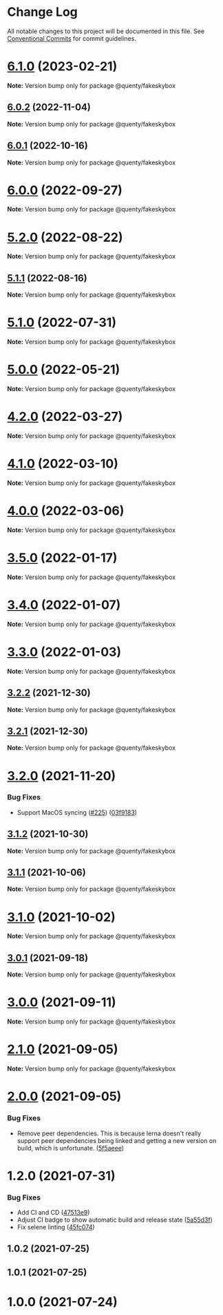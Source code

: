 # Change Log

All notable changes to this project will be documented in this file.
See [Conventional Commits](https://conventionalcommits.org) for commit guidelines.

# [6.1.0](https://github.com/Quenty/NevermoreEngine/compare/@quenty/fakeskybox@6.0.2...@quenty/fakeskybox@6.1.0) (2023-02-21)

**Note:** Version bump only for package @quenty/fakeskybox





## [6.0.2](https://github.com/Quenty/NevermoreEngine/compare/@quenty/fakeskybox@6.0.1...@quenty/fakeskybox@6.0.2) (2022-11-04)

**Note:** Version bump only for package @quenty/fakeskybox





## [6.0.1](https://github.com/Quenty/NevermoreEngine/compare/@quenty/fakeskybox@6.0.0...@quenty/fakeskybox@6.0.1) (2022-10-16)

**Note:** Version bump only for package @quenty/fakeskybox





# [6.0.0](https://github.com/Quenty/NevermoreEngine/compare/@quenty/fakeskybox@5.2.0...@quenty/fakeskybox@6.0.0) (2022-09-27)

**Note:** Version bump only for package @quenty/fakeskybox





# [5.2.0](https://github.com/Quenty/NevermoreEngine/compare/@quenty/fakeskybox@5.1.1...@quenty/fakeskybox@5.2.0) (2022-08-22)

**Note:** Version bump only for package @quenty/fakeskybox





## [5.1.1](https://github.com/Quenty/NevermoreEngine/compare/@quenty/fakeskybox@5.1.0...@quenty/fakeskybox@5.1.1) (2022-08-16)

**Note:** Version bump only for package @quenty/fakeskybox





# [5.1.0](https://github.com/Quenty/NevermoreEngine/compare/@quenty/fakeskybox@5.0.0...@quenty/fakeskybox@5.1.0) (2022-07-31)

**Note:** Version bump only for package @quenty/fakeskybox





# [5.0.0](https://github.com/Quenty/NevermoreEngine/compare/@quenty/fakeskybox@4.2.0...@quenty/fakeskybox@5.0.0) (2022-05-21)

**Note:** Version bump only for package @quenty/fakeskybox





# [4.2.0](https://github.com/Quenty/NevermoreEngine/compare/@quenty/fakeskybox@4.1.0...@quenty/fakeskybox@4.2.0) (2022-03-27)

**Note:** Version bump only for package @quenty/fakeskybox





# [4.1.0](https://github.com/Quenty/NevermoreEngine/compare/@quenty/fakeskybox@4.0.0...@quenty/fakeskybox@4.1.0) (2022-03-10)

**Note:** Version bump only for package @quenty/fakeskybox





# [4.0.0](https://github.com/Quenty/NevermoreEngine/compare/@quenty/fakeskybox@3.5.0...@quenty/fakeskybox@4.0.0) (2022-03-06)

**Note:** Version bump only for package @quenty/fakeskybox





# [3.5.0](https://github.com/Quenty/NevermoreEngine/compare/@quenty/fakeskybox@3.4.0...@quenty/fakeskybox@3.5.0) (2022-01-17)

**Note:** Version bump only for package @quenty/fakeskybox





# [3.4.0](https://github.com/Quenty/NevermoreEngine/compare/@quenty/fakeskybox@3.3.0...@quenty/fakeskybox@3.4.0) (2022-01-07)

**Note:** Version bump only for package @quenty/fakeskybox





# [3.3.0](https://github.com/Quenty/NevermoreEngine/compare/@quenty/fakeskybox@3.2.2...@quenty/fakeskybox@3.3.0) (2022-01-03)

**Note:** Version bump only for package @quenty/fakeskybox





## [3.2.2](https://github.com/Quenty/NevermoreEngine/compare/@quenty/fakeskybox@3.2.1...@quenty/fakeskybox@3.2.2) (2021-12-30)

**Note:** Version bump only for package @quenty/fakeskybox





## [3.2.1](https://github.com/Quenty/NevermoreEngine/compare/@quenty/fakeskybox@3.2.0...@quenty/fakeskybox@3.2.1) (2021-12-30)

**Note:** Version bump only for package @quenty/fakeskybox





# [3.2.0](https://github.com/Quenty/NevermoreEngine/compare/@quenty/fakeskybox@3.1.2...@quenty/fakeskybox@3.2.0) (2021-11-20)


### Bug Fixes

* Support MacOS syncing ([#225](https://github.com/Quenty/NevermoreEngine/issues/225)) ([03f9183](https://github.com/Quenty/NevermoreEngine/commit/03f918392c6a5bdd33f8a17c38de371d1e06c67a))





## [3.1.2](https://github.com/Quenty/NevermoreEngine/compare/@quenty/fakeskybox@3.1.1...@quenty/fakeskybox@3.1.2) (2021-10-30)

**Note:** Version bump only for package @quenty/fakeskybox





## [3.1.1](https://github.com/Quenty/NevermoreEngine/compare/@quenty/fakeskybox@3.1.0...@quenty/fakeskybox@3.1.1) (2021-10-06)

**Note:** Version bump only for package @quenty/fakeskybox





# [3.1.0](https://github.com/Quenty/NevermoreEngine/compare/@quenty/fakeskybox@3.0.1...@quenty/fakeskybox@3.1.0) (2021-10-02)

**Note:** Version bump only for package @quenty/fakeskybox





## [3.0.1](https://github.com/Quenty/NevermoreEngine/compare/@quenty/fakeskybox@3.0.0...@quenty/fakeskybox@3.0.1) (2021-09-18)

**Note:** Version bump only for package @quenty/fakeskybox





# [3.0.0](https://github.com/Quenty/NevermoreEngine/compare/@quenty/fakeskybox@2.1.0...@quenty/fakeskybox@3.0.0) (2021-09-11)

**Note:** Version bump only for package @quenty/fakeskybox





# [2.1.0](https://github.com/Quenty/NevermoreEngine/compare/@quenty/fakeskybox@2.0.0...@quenty/fakeskybox@2.1.0) (2021-09-05)

**Note:** Version bump only for package @quenty/fakeskybox





# [2.0.0](https://github.com/Quenty/NevermoreEngine/compare/@quenty/fakeskybox@1.2.0...@quenty/fakeskybox@2.0.0) (2021-09-05)


### Bug Fixes

* Remove peer dependencies. This is because lerna doesn't really support peer dependencies being linked and getting a new version on build, which is unfortunate. ([5f5aeee](https://github.com/Quenty/NevermoreEngine/commit/5f5aeeea8de9975435309e53679f0ef7064f9dd0))





# 1.2.0 (2021-07-31)


### Bug Fixes

* Add CI and CD ([47513e9](https://github.com/Quenty/NevermoreEngine/commit/47513e9b568162707534af132396dd8756947dd3))
* Adjust CI badge to show automatic build and release state ([5a55d3f](https://github.com/Quenty/NevermoreEngine/commit/5a55d3f19bf8d66a760d67da9b56ed47fab74656))
* Fix selene linting ([45fc074](https://github.com/Quenty/NevermoreEngine/commit/45fc07489ee59127ac6582689f19a0e87c1e5b5a))



## 1.0.2 (2021-07-25)



## 1.0.1 (2021-07-25)



# 1.0.0 (2021-07-24)

